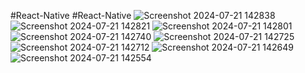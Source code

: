 #React-Native
#React-Native
![Screenshot 2024-07-21 142838](https://github.com/user-attachments/assets/e81b100f-0962-48ae-abcd-8930268c5a9e)
![Screenshot 2024-07-21 142821](https://github.com/user-attachments/assets/1ff0191f-1b3d-4fa4-91a3-4ffb434502e3)
![Screenshot 2024-07-21 142801](https://github.com/user-attachments/assets/fd6e6383-1a4a-48ca-9149-ac8fb271f392)
![Screenshot 2024-07-21 142740](https://github.com/user-attachments/assets/3a16f722-40bc-4661-be83-6165d76d2294)
![Screenshot 2024-07-21 142725](https://github.com/user-attachments/assets/22fea93d-7bac-4814-954e-032d8a98b1aa)
![Screenshot 2024-07-21 142712](https://github.com/user-attachments/assets/84ce9001-3390-48cd-8291-1f9d888234ef)
![Screenshot 2024-07-21 142649](https://github.com/user-attachments/assets/a2200a29-3fa3-4247-b2a3-fb49e9d78c1f)
![Screenshot 2024-07-21 142554](https://github.com/user-attachments/assets/55b73393-7a77-4ced-a32d-189365b1fa0c)
